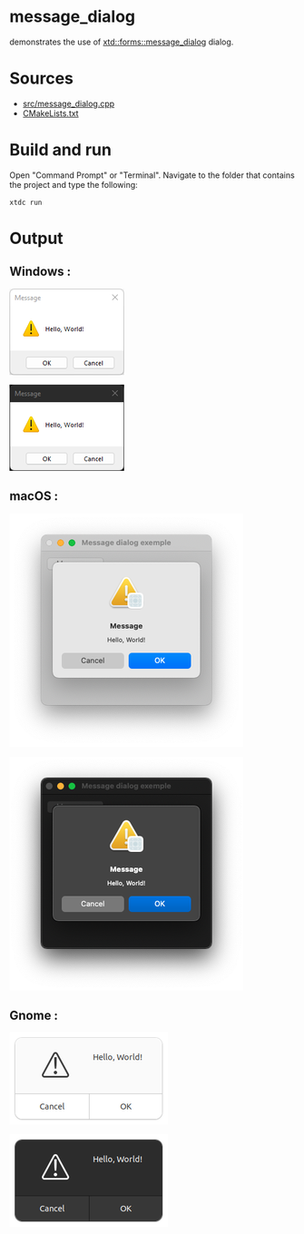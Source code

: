 # message_dialog

demonstrates the use of [xtd::forms::message_dialog](../../../../src/xtd.forms/include/xtd/forms/message_dialog.h) dialog.

# Sources

* [src/message_dialog.cpp](src/message_dialog.cpp)
* [CMakeLists.txt](CMakeLists.txt)

# Build and run

Open "Command Prompt" or "Terminal". Navigate to the folder that contains the project and type the following:

```shell
xtdc run
```

# Output

## Windows :

![Screenshot](../../../../docs/pictures/examples/message_dialog_w.png)

![Screenshot](../../../../docs/pictures/examples/message_dialog_wd.png)

## macOS :

![Screenshot](../../../../docs/pictures/examples/message_dialog_m.png)

![Screenshot](../../../../docs/pictures/examples/message_dialog_md.png)

## Gnome :

![Screenshot](../../../../docs/pictures/examples/message_dialog_g.png)

![Screenshot](../../../../docs/pictures/examples/message_dialog_gd.png)
